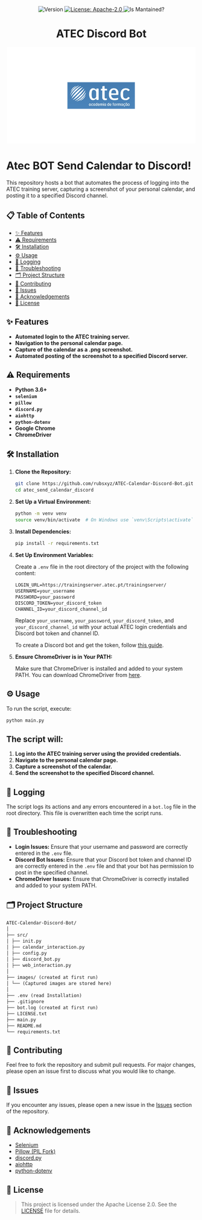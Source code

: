 <p align="center">
    <img alt="Version" src="https://img.shields.io/github/v/tag/rubsxyz/ATEC-Calendar-Discord-Bot?label=Version%3A" />
    </a>
  <a href="#" target="_blank">
    <img alt="License: Apache-2.0" src="https://img.shields.io/github/license/rubsxyz/ATEC-Calendar-Discord-Bot" />
  </a>
    <a><img alt="Is Mantained?" src="https://img.shields.io/badge/Mantained:-yes-green.svg" />
  </a>
</p>

<h1 align="center">
ATEC Discord Bot
</h1>

<p align="center">
 <img src="https://raw.githubusercontent.com/rubsxyz/ATEC-Calendar-Discord-Bot/main/images/favicon.ico" width="500">
</p>

# Atec BOT Send Calendar to Discord!

This repository hosts a bot that automates the process of logging into the ATEC training server, capturing a screenshot of your personal calendar, and posting it to a specified Discord channel.

## 📋 Table of Contents

- [✨ Features](#-features)
- [⚠️ Requirements](#️-requirements)
- [🛠️ Installation](#️-installation)
- [⚙️ Usage](#-usage)
- [🧾 Logging](#-logging)
- [🔨 Troubleshooting](#-troubleshooting)
- [🗂️ Project Structure](#-project-structure)
- [🤝 Contributing](#-contributing)
- [🛑 Issues](#-issues)
- [📢 Acknowledgements](#-acknowledgements)
- [📜 License](#-license)

## ✨ Features

- **Automated login to the ATEC training server.**
- **Navigation to the personal calendar page.**
- **Capture of the calendar as a .png screenshot.**
- **Automated posting of the screenshot to a specified Discord server.**

## ⚠️ Requirements

- **Python 3.6+**
- **`selenium`**
- **`pillow`**
- **`discord.py`**
- **`aiohttp`**
- **`python-dotenv`**
- **Google Chrome**
- **ChromeDriver**

## 🛠️ Installation

1. **Clone the Repository:**

    ```bash
    git clone https://github.com/rubsxyz/ATEC-Calendar-Discord-Bot.git
    cd atec_send_calendar_discord
    ```

2. **Set Up a Virtual Environment:**

    ```bash
    python -m venv venv
    source venv/bin/activate  # On Windows use `venv\Scripts\activate`
    ```

3. **Install Dependencies:**

    ```bash
    pip install -r requirements.txt
    ```

4. **Set Up Environment Variables:**

    Create a `.env` file in the root directory of the project with the following content:

    ```plaintext
    LOGIN_URL=https://trainingserver.atec.pt/trainingserver/
    USERNAME=your_username
    PASSWORD=your_password
    DISCORD_TOKEN=your_discord_token
    CHANNEL_ID=your_discord_channel_id
    ```

    Replace `your_username`, `your_password`, `your_discord_token`, and `your_discord_channel_id` with your actual ATEC login credentials and Discord bot token and channel ID.

    To create a Discord bot and get the token, follow [this guide](https://discordpy.readthedocs.io/en/stable/discord.html).

5. **Ensure ChromeDriver is in Your PATH:**

    Make sure that ChromeDriver is installed and added to your system PATH. You can download ChromeDriver from [here](https://developer.chrome.com/docs/chromedriver/downloads).

## ⚙️ Usage

To run the script, execute:

```bash
python main.py
```

##  The script will:

1. **Log into the ATEC training server using the provided credentials.**
2. **Navigate to the personal calendar page.**
3. **Capture a screenshot of the calendar.**
4. **Send the screenshot to the specified Discord channel.**

## 🧾 Logging

The script logs its actions and any errors encountered in a `bot.log` file in the root directory. This file is overwritten each time the script runs.

## 🔨 Troubleshooting

- **Login Issues:** Ensure that your username and password are correctly entered in the `.env` file.
- **Discord Bot Issues:** Ensure that your Discord bot token and channel ID are correctly entered in the `.env` file and that your bot has permission to post in the specified channel.
- **ChromeDriver Issues:** Ensure that ChromeDriver is correctly installed and added to your system PATH.

## 🗂️ Project Structure

```
ATEC-Calendar-Discord-Bot/
│
├── src/
│ ├── init.py
│ ├── calendar_interaction.py
│ ├── config.py
│ ├── discord_bot.py
│ ├── web_interaction.py
│
├── images/ (created at first run)
│ └── (Captured images are stored here)
│
├── .env (read Installation)
├── .gitignore
├── bot.log (created at first run)
├── LICENSE.txt
├── main.py
├── README.md 
└── requirements.txt
```

## 🤝 Contributing

Feel free to fork the repository and submit pull requests. For major changes, please open an issue first to discuss what you would like to change.

## 🛑 Issues

If you encounter any issues, please open a new issue in the [Issues](https://github.com/rubsxyz/ATEC-Calendar-Discord-Bot/issues) section of the repository.

## 📢 Acknowledgements

- [Selenium](https://www.selenium.dev/)
- [Pillow (PIL Fork)](https://python-pillow.org/)
- [discord.py](https://discordpy.readthedocs.io/en/stable/)
- [aiohttp](https://docs.aiohttp.org/en/stable/)
- [python-dotenv](https://pypi.org/project/python-dotenv/)

## 📜 License

>This project is licensed under the Apache License 2.0. See the [LICENSE](LICENSE.txt) file for details.
